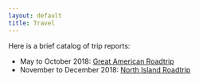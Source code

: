 ```yaml
---
layout: default
title: Travel
---
```


Here is a brief catalog of trip reports:

* May to October 2018: [Great American Roadtrip](./travel/2018_05_great_american_roadtrip.html)
* November to December 2018: [North Island Roadtrip](./travel/2018_11_north_island_roadtrip.html)
